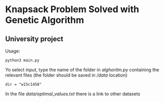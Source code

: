 # Knapsack Problem Solved with Genetic Algorithm
## University project

Usage:

`python3 main.py`

Yo select input, type the name of the folder in *alghoritm.py* containing the relevant files (the folder should be saved in */data* location)

`dir = "w15c1458"`

In the file *data/optimal_values.txt* there is a link to other datasets
